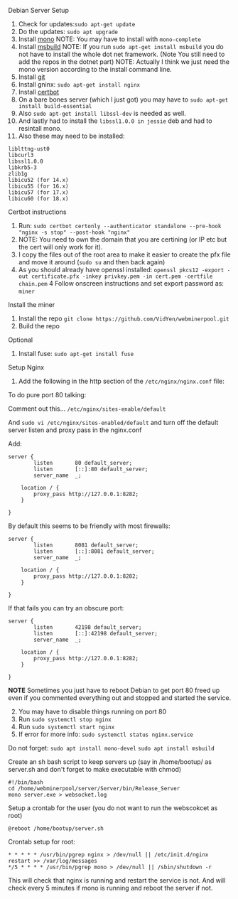 Debian Server Setup

1. Check for updates:``sudo apt-get update``
2. Do the updates: ``sudo apt upgrade``
3. Install [mono](https://www.mono-project.com/download/stable/#download-lin-debian) NOTE: You may have to install with ``mono-complete``
4. Install [msbuild](https://www.microsoft.com/net/learn/get-started-with-dotnet-tutorial) NOTE: If you run ``sudo apt-get install msbuild`` you do not have to install the whole dot net framework. (Note You still need to add the repos in the dotnet part) NOTE: Actually I think we just need the mono version according to the install command line.
5. Install [git](https://gist.github.com/derhuerst/1b15ff4652a867391f03)
6. Install gninx: ``sudo apt-get install nginx``
7. Install [certbot](https://certbot.eff.org/lets-encrypt/debianstretch-nginx)
8. On a bare bones server (which I just got) you may have to `sudo apt-get install build-essential`
9. Also `sudo apt-get install libssl-dev` is needed as well.
10. And lastly had to install the `libssl1.0.0 in jessie` deb and had to resintall mono.
11. Also these may need to be installed:

```
liblttng-ust0
libcurl3
libssl1.0.0
libkrb5-3
zlib1g
libicu52 (for 14.x)
libicu55 (for 16.x)
libicu57 (for 17.x)
libicu60 (for 18.x)
```

Certbot instructions
1. Run: ``sudo certbot certonly --authenticator standalone --pre-hook "nginx -s stop" --post-hook "nginx"``
2. NOTE: You need to own the domain that you are certining (or IP etc but the cert will only work for it).
3. I copy the files out of the root area to make it easier to create the pfx file and move it around (``sudo su`` and then back again)
3. As you should already have openssl installed: ``openssl pkcs12 -export -out certificate.pfx -inkey privkey.pem -in cert.pem -certfile chain.pem``
4 Follow onscreen instructions and set export password as: ``miner``

Install the miner
1. Install the repo ``git clone https://github.com/VidYen/webminerpool.git``
2. Build the repo

Optional
1. Install fuse: ``sudo apt-get install fuse``

Setup Nginx
1. Add the following in the http section of the `/etc/nginx/nginx.conf` file:

To do pure port 80 talking:

Comment out this...
```/etc/nginx/sites-enable/default```

And `sudo vi /etc/nginx/sites-enabled/default` and turn off the default server listen and proxy pass in the nginx.conf

Add:

```
server {
        listen       80 default_server;
        listen       [::]:80 default_server;
        server_name  _;

    location / {
        proxy_pass http://127.0.0.1:8282;
    }

}

```




By default this seems to be friendly with most firewalls:

```
server {
        listen       8081 default_server;
        listen       [::]:8081 default_server;
        server_name  _;

    location / {
        proxy_pass http://127.0.0.1:8282;
    }

}

```

If that fails you can try an obscure port:

```
server {
        listen       42198 default_server;
        listen       [::]:42198 default_server;
        server_name  _;

    location / {
        proxy_pass http://127.0.0.1:8282;
    }

}
```
**NOTE** Sometimes you just have to reboot Debian to get port 80 freed up even if you commented everything out and stopped and started the service.

2. You may have to disable things running on port 80
3. Run `sudo systemctl stop nginx`
4. Run `sudo systemctl start nginx`
5. If error for more info: `sudo systemctl status nginx.service`



Do not forget:
``sudo apt install mono-devel``
``sudo apt install msbuild``

Create an sh bash script to keep servers up (say in /home/bootup/ as server.sh and don't forget to make executable with chmod)

```
#!/bin/bash
cd /home/webminerpool/server/Server/bin/Release_Server
mono server.exe > websocket.log
```

Setup a crontab for the user (you do not want to run the webscokcet as root)

```
@reboot /home/bootup/server.sh
```

Crontab setup for root:

```
* * * * * /usr/bin/pgrep nginx > /dev/null || /etc/init.d/nginx restart >> /var/log/messages
*/5 * * * * /usr/bin/pgrep mono > /dev/null || /sbin/shutdown -r
```

This will check that nginx is running and restart the service is not.
And will check every 5 minutes if mono is running and reboot the server if not.
